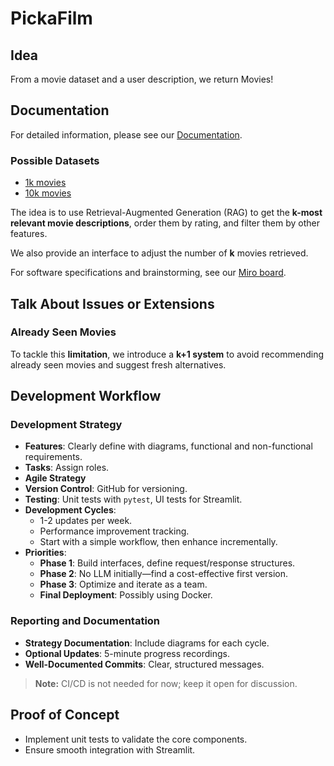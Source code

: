 # PickaFilm

## Idea

From a movie dataset and a user description, we return Movies!

## Documentation

For detailed information, please see our [Documentation](docs/index.md).

### Possible Datasets

- [1k movies](https://www.kaggle.com/datasets/akashkotal/imbd-top-1000-with-description)
- [10k movies](https://www.kaggle.com/datasets/ashpalsingh1525/imdb-movies-dataset)

The idea is to use Retrieval-Augmented Generation (RAG) to get the **k-most relevant movie descriptions**, order them by rating, and filter them by other features.

We also provide an interface to adjust the number of **k** movies retrieved.

For software specifications and brainstorming, see our [Miro board](https://miro.com/welcomeonboard/c0ppclVqUGM2aysyT0t0S1liTVZoYzdVeGVTV3RtOFBIZk1wK0dCajdPUm5YSDIwaGdha3BZWTEzN0k2SWdMV0s0L1NYREt5Q2oxT1FqMGpCZDJSYnl5bWVRNitWOGhya1ZCTGdOQTBwWlBYaFVwWXNtK2VVMFdZWlJQWlBuNDYhZQ==?share_link_id=912840001517).

## Talk About Issues or Extensions

### Already Seen Movies

To tackle this **limitation**, we introduce a **k+1 system** to avoid recommending already seen movies and suggest fresh alternatives.

## Development Workflow

### Development Strategy

- **Features**: Clearly define with diagrams, functional and non-functional requirements.
- **Tasks**: Assign roles.
- **Agile Strategy**
- **Version Control**: GitHub for versioning.
- **Testing**: Unit tests with `pytest`, UI tests for Streamlit.
- **Development Cycles**:
  - 1-2 updates per week.
  - Performance improvement tracking.
  - Start with a simple workflow, then enhance incrementally.
- **Priorities**:
  - **Phase 1**: Build interfaces, define request/response structures.
  - **Phase 2**: No LLM initially—find a cost-effective first version.
  - **Phase 3**: Optimize and iterate as a team.
  - **Final Deployment**: Possibly using Docker.

### Reporting and Documentation

- **Strategy Documentation**: Include diagrams for each cycle.
- **Optional Updates**: 5-minute progress recordings.
- **Well-Documented Commits**: Clear, structured messages.

> **Note:** CI/CD is not needed for now; keep it open for discussion.

## Proof of Concept

- Implement unit tests to validate the core components.
- Ensure smooth integration with Streamlit.
